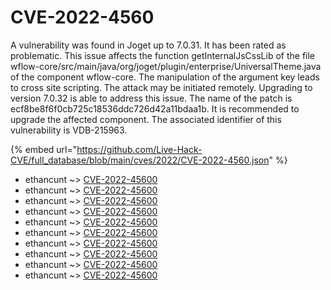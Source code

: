 # CVE-2022-4560

A vulnerability was found in Joget up to 7.0.31. It has been rated as problematic. This issue affects the function getInternalJsCssLib of the file wflow-core/src/main/java/org/joget/plugin/enterprise/UniversalTheme.java of the component wflow-core. The manipulation of the argument key leads to cross site scripting. The attack may be initiated remotely. Upgrading to version 7.0.32 is able to address this issue. The name of the patch is ecf8be8f6f0cb725c18536ddc726d42a11bdaa1b. It is recommended to upgrade the affected component. The associated identifier of this vulnerability is VDB-215963.

{% embed url="https://github.com/Live-Hack-CVE/full_database/blob/main/cves/2022/CVE-2022-4560.json" %}


* ethancunt ~> [CVE-2022-45600](https://www.alice-snow.ru/2022/database/cve-2022-4560/cve-2022-45600-ethancunt)
* ethancunt ~> [CVE-2022-45600](https://www.alice-snow.ru/2022/database/cve-2022-4560/cve-2022-45600-ethancunt)
* ethancunt ~> [CVE-2022-45600](https://www.alice-snow.ru/2022/database/cve-2022-4560/cve-2022-45600-ethancunt)
* ethancunt ~> [CVE-2022-45600](https://www.alice-snow.ru/2022/database/cve-2022-4560/cve-2022-45600-ethancunt)
* ethancunt ~> [CVE-2022-45600](https://www.alice-snow.ru/2022/database/cve-2022-4560/cve-2022-45600-ethancunt)
* ethancunt ~> [CVE-2022-45600](https://www.alice-snow.ru/2022/database/cve-2022-4560/cve-2022-45600-ethancunt)
* ethancunt ~> [CVE-2022-45600](https://www.alice-snow.ru/2022/database/cve-2022-4560/cve-2022-45600-ethancunt)
* ethancunt ~> [CVE-2022-45600](https://www.alice-snow.ru/2022/database/cve-2022-4560/cve-2022-45600-ethancunt)
* ethancunt ~> [CVE-2022-45600](https://www.alice-snow.ru/2022/database/cve-2022-4560/cve-2022-45600-ethancunt)
* ethancunt ~> [CVE-2022-45600](https://www.alice-snow.ru/2022/database/cve-2022-4560/cve-2022-45600-ethancunt)